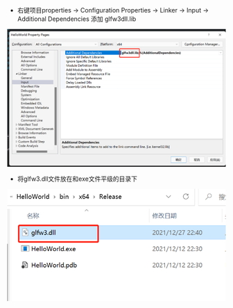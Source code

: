 - 右键项目properties -> Configuration Properties -> Linker -> Input -> Additional Dependencies 添加 glfw3dll.lib

![](./images/dynamic.jpg)

- 将glfw3.dll文件放在和exe文件平级的目录下

![](./images/glfw3dll.jpg)

